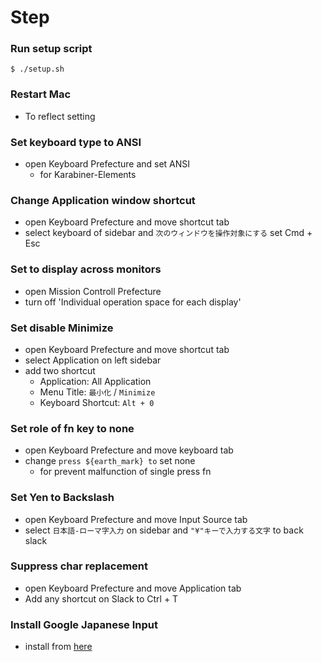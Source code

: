 <!-- START doctoc -->
<!-- END doctoc -->

# Step

### Run setup script

```shell
$ ./setup.sh
```

### Restart Mac

- To reflect setting

### Set keyboard type to ANSI

- open Keyboard Prefecture and set ANSI
    - for Karabiner-Elements

### Change Application window shortcut

- open Keyboard Prefecture and move shortcut tab
- select keyboard of sidebar and `次のウィンドウを操作対象にする` set Cmd + Esc

### Set to display across monitors

- open Mission Controll Prefecture
- turn off 'Individual operation space for each display'

### Set disable Minimize

- open Keyboard Prefecture and move shortcut tab
- select Application on left sidebar
- add two shortcut
    - Application: All Application
    - Menu Title: `最小化` / `Minimize`
    - Keyboard Shortcut: `Alt + 0`

### Set role of fn key to none

- open Keyboard Prefecture and move keyboard tab
- change `press ${earth_mark} to` set none
    - for prevent malfunction of single press fn

### Set Yen to Backslash

- open Keyboard Prefecture and move Input Source tab
- select `日本語-ローマ字入力` on sidebar and `"¥"キーで入力する文字` to back slack

### Suppress char replacement

- open Keyboard Prefecture and move Application tab
- Add any shortcut on Slack to Ctrl + T

### Install Google Japanese Input

- install from [here](https://www.google.co.jp/ime/)
